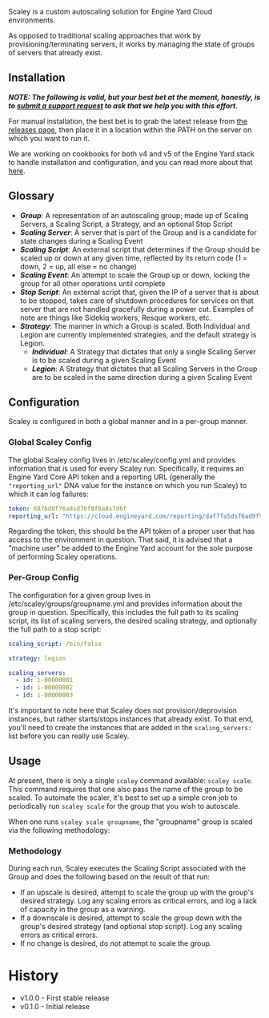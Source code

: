 Scaley is a custom autoscaling solution for Engine Yard Cloud environments.

As opposed to traditional scaling approaches that work by provisioning/terminating servers, it works by managing the state of groups of servers that already exist.

## Installation ##

***NOTE: The following is valid, but your best bet at the moment, honestly, is to [submit a support request](https://support.engineyard.com/hc/en-us/requests/new) to ask that we help you with this effort.***

For manual installation, the best bet is to grab the latest release from [the releases page](https://github.com/engineyard/scaley/releases), then place it in a location within the PATH on the server on which you want to run it.

We are working on cookbooks for both v4 and v5 of the Engine Yard stack to handle installation and configuration, and you can read more about that [here](https://github.com/engineyard/scaley/wiki/Cookbooks).

## Glossary ##

* ***Group***: A representation of an autoscaling group; made up of Scaling Servers, a Scaling Script, a Strategy, and an optional Stop Script
* ***Scaling Server***: A server that is part of the Group and is a candidate for state changes during a Scaling Event
* ***Scaling Script***: An external script that determines if the Group should be scaled up or down at any given time, reflected by its return code (1 = down, 2 = up, all else = no change)
* ***Scaling Event***: An attempt to scale the Group up or down, locking the group for all other operations until complete
* ***Stop Script***: An external script that, given the IP of a server that is about to be stopped, takes care of shutdown procedures for services on that server that are not handled gracefully during a power cut. Examples of note are things like Sidekiq workers, Resque workers, etc.
* ***Strategy***: The manner in which a Group is scaled. Both Individual and Legion are currently implemented strategies, and the default strategy is Legion.
  * ***Individual***: A Strategy that dictates that only a single Scaling Server is to be scaled during a given Scaling Event
  * ***Legion***: A Strategy that dictates that all Scaling Servers in the Group are to be scaled in the same direction during a given Scaling Event


## Configuration ##

Scaley is configured in both a global manner and in a per-group manner.

### Global Scaley Config ###

The global Scaley config lives in /etc/scaley/config.yml and provides information that is used for every Scaley run. Specifically, it requires an Engine Yard Core API token and a reporting URL (generally the `"reporting_url"` DNA value for the instance on which you run Scaley) to which it can log failures:

```yaml
token: 6876d8f76a8sd76f8f6a8s7d6f
reporting_url: "https://cloud.engineyard.com/reporting/daf7fa5dsf6ad9f9d8fa6df6"
```

Regarding the token, this should be the API token of a proper user that has access to the environment in question. That said, it is advised that a "machine user" be added to the Engine Yard account for the sole purpose of performing Scaley operations.

### Per-Group Config ###

The configuration for a given group lives in /etc/scaley/groups/groupname.yml and provides information about the group in question. Specifically, this includes the full path to its scaling script, its list of scaling servers, the desired scaling strategy, and optionally the full path to a stop script:

```yaml
scaling_script: /bin/false

strategy: legion

scaling_servers:
  - id: i-00000001
  - id: i-00000002
  - id: i-00000003
```

It's important to note here that Scaley does not provision/deprovision instances, but rather starts/stops instances that already exist. To that end, you'll need to create the instances that are added in the `scaling_servers:` list before you can really use Scaley.

## Usage ##

At present, there is only a single `scaley` command available: `scaley scale`. This command requires that one also pass the name of the group to be scaled. To automate the scaler, it's best to set up a simple cron job to periodically run `scaley scale` for the group that you wish to autoscale.

When one runs `scaley scale groupname`, the "groupname" group is scaled via the following methodology:

### Methodology ###

During each run, Scaley executes the Scaling Script associated with the Group and does the following based on the result of that run:

* If an upscale is desired, attempt to scale the group up with the group's desired strategy. Log any scaling errors as critical errors, and log a lack of capacity in the group as a warning.
* If a downscale is desired, attempt to scale the group down with the group's desired strategy (and optional stop script). Log any scaling errors as critical errors.
* If no change is desired, do not attempt to scale the group.

# History #

* v1.0.0 - First stable release
* v0.1.0 - Initial release
